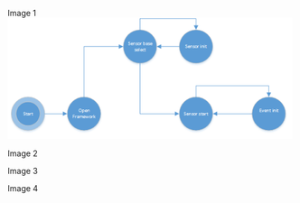 
Image 1
![ORCM RAS Monitoring - Initialization](2-Build-and-Installation-Guide/2.3-RAS-Monitoring/sensors-init.png)

Image 2

Image 3

Image 4


